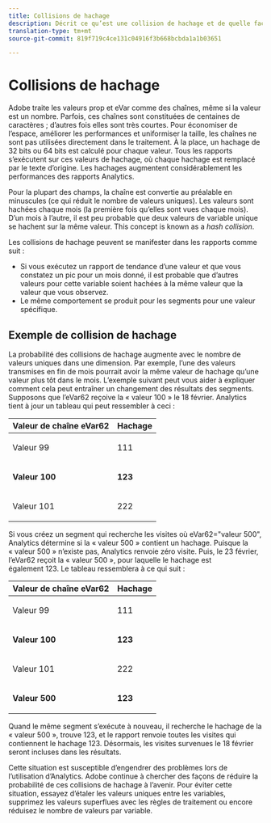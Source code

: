 ```yaml
---
title: Collisions de hachage
description: Décrit ce qu’est une collision de hachage et de quelle façon elle se manifeste.
translation-type: tm+mt
source-git-commit: 819f719c4ce131c04916f3b668bcbda1a1b03651

---
```



# Collisions de hachage

Adobe traite les valeurs prop et eVar comme des chaînes, même si la valeur est un nombre. Parfois, ces chaînes sont constituées de centaines de caractères ; d’autres fois elles sont très courtes. Pour économiser de l’espace, améliorer les performances et uniformiser la taille, les chaînes ne sont pas utilisées directement dans le traitement. À la place, un hachage de 32 bits ou 64 bits est calculé pour chaque valeur. Tous les rapports s’exécutent sur ces valeurs de hachage, où chaque hachage est remplacé par le texte d’origine. Les hachages augmentent considérablement les performances des rapports Analytics.

Pour la plupart des champs, la chaîne est convertie au préalable en minuscules (ce qui réduit le nombre de valeurs uniques). Les valeurs sont hachées chaque mois (la première fois qu’elles sont vues chaque mois). D’un mois à l’autre, il est peu probable que deux valeurs de variable unique se hachent sur la même valeur. This concept is known as a *hash collision*.

Les collisions de hachage peuvent se manifester dans les rapports comme suit :

* Si vous exécutez un rapport de tendance d’une valeur et que vous constatez un pic pour un mois donné, il est probable que d’autres valeurs pour cette variable soient hachées à la même valeur que la valeur que vous observez.
* Le même comportement se produit pour les segments pour une valeur spécifique.

## Exemple de collision de hachage

La probabilité des collisions de hachage augmente avec le nombre de valeurs uniques dans une dimension. Par exemple, l’une des valeurs transmises en fin de mois pourrait avoir la même valeur de hachage qu’une valeur plus tôt dans le mois. L’exemple suivant peut vous aider à expliquer comment cela peut entraîner un changement des résultats des segments. Supposons que l’eVar62 reçoive la « valeur 100 » le 18 février. Analytics tient à jour un tableau qui peut ressembler à ceci :

<table id="table_6A49D1D5932E485DB2083154897E5074"> 
 <thead> 
  <tr> 
   <th colname="col1" class="entry"> Valeur de chaîne eVar62 </th> 
   <th colname="col2" class="entry"> Hachage </th> 
  </tr> 
 </thead>
 <tbody> 
  <tr> 
   <td colname="col1"> <p> Valeur 99 </p> </td> 
   <td colname="col2"> <p> 111 </p> </td> 
  </tr> 
  <tr> 
   <td colname="col1"> <p> <b> Valeur 100</b> </p> </td> 
   <td colname="col2"> <p> <b> 123</b> </p> </td> 
  </tr> 
  <tr> 
   <td colname="col1"> <p> Valeur 101 </p> </td> 
   <td colname="col2"> <p> 222 </p> </td> 
  </tr> 
 </tbody> 
</table>

Si vous créez un segment qui recherche les visites où eVar62=&quot;valeur 500&quot;, Analytics détermine si la « valeur 500 » contient un hachage. Puisque la « valeur 500 » n’existe pas, Analytics renvoie zéro visite. Puis, le 23 février, l’eVar62 reçoit la « valeur 500 », pour laquelle le hachage est également 123. Le tableau ressemblera à ce qui suit :

<table id="table_5FCF0BCDA5E740CCA266A822D9084C49"> 
 <thead> 
  <tr> 
   <th colname="col1" class="entry"> Valeur de chaîne eVar62 </th> 
   <th colname="col2" class="entry"> Hachage </th> 
  </tr> 
 </thead>
 <tbody> 
  <tr> 
   <td colname="col1"> <p> Valeur 99 </p> </td> 
   <td colname="col2"> <p> 111 </p> </td> 
  </tr> 
  <tr> 
   <td colname="col1"> <p> <b> Valeur 100</b> </p> </td> 
   <td colname="col2"> <p> <b> 123</b> </p> </td> 
  </tr> 
  <tr> 
   <td colname="col1"> <p> Valeur 101 </p> </td> 
   <td colname="col2"> <p> 222 </p> </td> 
  </tr> 
  <tr> 
   <td colname="col1"> <p> <b> Valeur 500</b> </p> </td> 
   <td colname="col2"> <p> <b> 123</b> </p> </td> 
  </tr> 
 </tbody> 
</table>

Quand le même segment s’exécute à nouveau, il recherche le hachage de la « valeur 500 », trouve 123, et le rapport renvoie toutes les visites qui contiennent le hachage 123. Désormais, les visites survenues le 18 février seront incluses dans les résultats.

Cette situation est susceptible d’engendrer des problèmes lors de l’utilisation d’Analytics. Adobe continue à chercher des façons de réduire la probabilité de ces collisions de hachage à l’avenir. Pour éviter cette situation, essayez d’étaler les valeurs uniques entre les variables, supprimez les valeurs superflues avec les règles de traitement ou encore réduisez le nombre de valeurs par variable.

